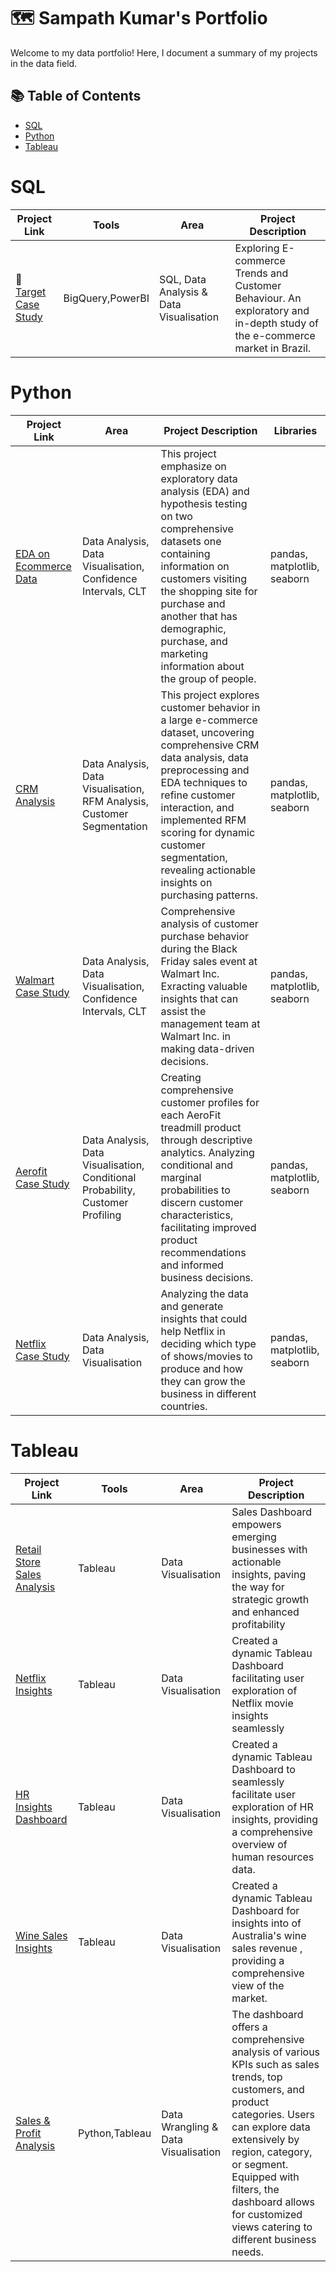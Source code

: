 # 🗺 Sampath Kumar's Portfolio

Welcome to my data portfolio! Here, I document a summary of my projects in the data field.

## 📚 Table of Contents
- [SQL](#sql)
- [Python](#python)
- [Tableau](#tableau)

# SQL

| Project Link | Tools | Area | Project Description |
|---|---|---|---|
|🎯 [Target Case Study](https://github.com/sampath-kothapalli/ecommerce-sales-trends) | BigQuery,PowerBI | SQL, Data Analysis & Data Visualisation | Exploring E-commerce Trends and Customer Behaviour. An exploratory and in-depth study of the e-commerce market in Brazil. |

# Python

| Project Link | Area | Project Description | Libraries |
|---|---|---|---|
|[EDA on Ecommerce Data](https://github.com/sampath-kothapalli/ecommerce-eda) | Data Analysis, Data Visualisation, Confidence Intervals, CLT | This project emphasize on exploratory data analysis (EDA) and hypothesis testing on two comprehensive datasets one containing information on customers visiting the shopping site for purchase and another that has demographic, purchase, and marketing information about the group of people.  | pandas, matplotlib, seaborn |
|[CRM Analysis](https://github.com/sampath-kothapalli/crm-analysis) | Data Analysis, Data Visualisation, RFM Analysis, Customer Segmentation | This project explores customer behavior in a large e-commerce dataset, uncovering comprehensive CRM data analysis, data preprocessing and EDA techniques to refine customer interaction, and implemented RFM scoring for dynamic customer segmentation, revealing actionable insights on purchasing patterns.  | pandas, matplotlib, seaborn |
|[Walmart Case Study](https://github.com/sampath-kothapalli/walmart) | Data Analysis, Data Visualisation, Confidence Intervals, CLT | Comprehensive analysis of customer purchase behavior during the Black Friday sales event at Walmart Inc. Exracting valuable insights that can assist the management team at Walmart Inc. in making data-driven decisions.  | pandas, matplotlib, seaborn |
|[Aerofit Case Study](https://github.com/sampath-kothapalli/customer-profiling-for-treadmill) | Data Analysis, Data Visualisation, Conditional Probability, Customer Profiling | Creating comprehensive customer profiles for each AeroFit treadmill product through descriptive analytics. Analyzing conditional and marginal probabilities to discern customer characteristics, facilitating improved product recommendations and informed business decisions.  | pandas, matplotlib, seaborn |
|[Netflix Case Study](https://github.com/sampath-kothapalli/netflix-visualization) | Data Analysis, Data Visualisation | Analyzing the data and generate insights that could help Netflix in deciding which type of shows/movies to produce and how they can grow the business in different countries. | pandas, matplotlib, seaborn |


# Tableau

| Project Link | Tools | Area | Project Description |
|---|---|---|---|
|[Retail Store Sales Analysis](https://public.tableau.com/app/profile/sai.sampath.kumar.kothapalli/viz/RetailStoreInteractiveInsights/InteractiveDashboard) | Tableau | Data Visualisation | Sales Dashboard empowers emerging businesses with actionable insights, paving the way for strategic growth and enhanced profitability |
|[Netflix Insights](https://public.tableau.com/app/profile/sai.sampath.kumar.kothapalli/viz/NetflixInsights_17026618666560/Dashboard1) | Tableau | Data Visualisation | Created a dynamic Tableau Dashboard facilitating user exploration of Netflix movie insights seamlessly|
|[HR Insights Dashboard](https://public.tableau.com/app/profile/sai.sampath.kumar.kothapalli/viz/HRInsightsDashboard_17029204910890/Dashboard1) | Tableau | Data Visualisation | Created a dynamic Tableau Dashboard to seamlessly facilitate user exploration of HR insights, providing a comprehensive overview of human resources data. |
|[Wine Sales Insights](https://public.tableau.com/app/profile/sai.sampath.kumar.kothapalli/viz/AustraliasWineRevenueInsights/Dashboard1) | Tableau | Data Visualisation | Created a dynamic Tableau Dashboard for insights into of Australia's wine sales revenue , providing a comprehensive view of the market. |
|[Sales & Profit Analysis](https://public.tableau.com/app/profile/sai.sampath.kumar.kothapalli/viz/SuperstoreSalesProfitAnalysis_17032689183530/Dashboard1) | Python,Tableau | Data Wrangling & Data Visualisation | The dashboard offers a comprehensive analysis of various KPIs such as sales trends, top customers, and product categories. Users can explore data extensively by region, category, or segment. Equipped with filters, the dashboard allows for customized views catering to different business needs. |
